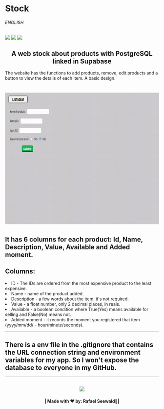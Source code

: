 # Stock <h6>ENGLISH</h6>

<img src="https://img.shields.io/badge/PYTHON%20-%20darkblue"><img>
<img src="https://img.shields.io/badge/WEBSITE%20-%20darkred"><img>
<img src="https://img.shields.io/badge/SQL%20-%20green"><img>

<h2 align="center">A web stock about products with PostgreSQL linked in Supabase</h2>

The website has the functions to add products, remove, edit products and a button to view the details of each item.
A basic design.

<h1 align="center">
<img src="./gif.gif" width="640" height="430"></img>
</h1>

<h2>It has 6 columns for each product: Id, Name, Description, Value, Available and Added moment.</h2>

<h2>Columns:</h2>
<li>ID - The IDs are ordered from the most expensive product to the least expensive.</li>
<li>Name - name of the product added.</li>
<li>Description - a few words about the item, it's not required.</li>
<li>Value - a float number, only 2 decimal places, in reais.</li>
<li>Available - a boolean condition where True(Yes) means available for selling and False(No) means not.</li>
<li>Added moment - it records the moment you registered that item (yyyy/mm/dd/ - hour/minute/seconds).</li>

<hr>
<h2>There is a env file in the .gitignore that contains the URL connection string and environment variables for my app.
So I won't expose the database to everyone in my GitHub.</h2>
<hr>

<div align="center">
  <footer>
    <br>
    <a href="https://www.instagram.com/vinyyboy_seewald/" target="_blank"><img src="https://img.shields.io/badge/LinkedIn-0077B5?style=for-the-badge&logo=linkedin&logoColor=white" target="_blank"></img></a>
    <h4>| Made with ❤️ by: Rafael Seewald👋|</h4>
  </footer>
</div>
